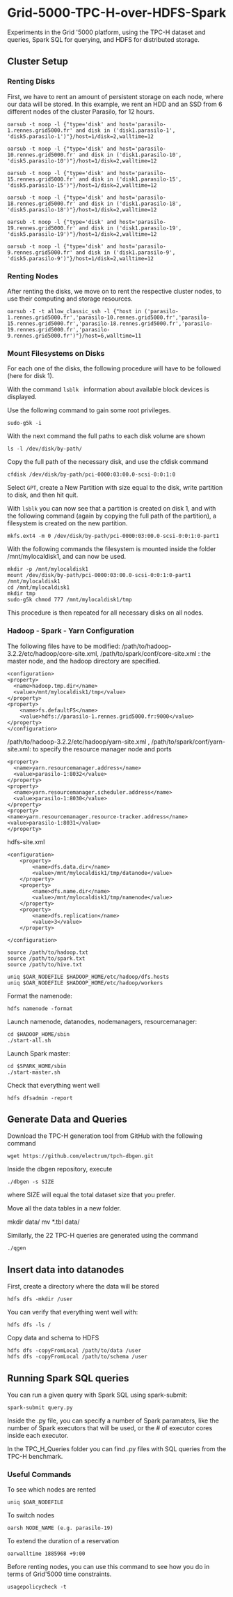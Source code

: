 # Grid-5000-TPC-H-over-HDFS-Spark
Experiments in the Grid '5000 platform, using the TPC-H dataset and queries, Spark SQL for querying, and HDFS for distributed storage.

## Cluster Setup

### Renting Disks

First, we have to rent an amount of persistent storage on each node, where our data will be stored.
In this example, we rent an HDD and an SSD from 6 different nodes of the cluster Parasilo, for 12 hours.
```
oarsub -t noop -l {"type='disk' and host='parasilo-1.rennes.grid5000.fr' and disk in ('disk1.parasilo-1', 'disk5.parasilo-1')"}/host=1/disk=2,walltime=12

oarsub -t noop -l {"type='disk' and host='parasilo-10.rennes.grid5000.fr' and disk in ('disk1.parasilo-10', 'disk5.parasilo-10')"}/host=1/disk=2,walltime=12

oarsub -t noop -l {"type='disk' and host='parasilo-15.rennes.grid5000.fr' and disk in ('disk1.parasilo-15', 'disk5.parasilo-15')"}/host=1/disk=2,walltime=12

oarsub -t noop -l {"type='disk' and host='parasilo-18.rennes.grid5000.fr' and disk in ('disk1.parasilo-18', 'disk5.parasilo-18')"}/host=1/disk=2,walltime=12

oarsub -t noop -l {"type='disk' and host='parasilo-19.rennes.grid5000.fr' and disk in ('disk1.parasilo-19', 'disk5.parasilo-19')"}/host=1/disk=2,walltime=12

oarsub -t noop -l {"type='disk' and host='parasilo-9.rennes.grid5000.fr' and disk in ('disk1.parasilo-9', 'disk5.parasilo-9')"}/host=1/disk=2,walltime=12
```

### Renting Nodes

After renting the disks, we move on to rent the respective cluster nodes, to use their computing and storage resources.
```
oarsub -I -t allow_classic_ssh -l {"host in ('parasilo-1.rennes.grid5000.fr','parasilo-10.rennes.grid5000.fr','parasilo-15.rennes.grid5000.fr','parasilo-18.rennes.grid5000.fr','parasilo-19.rennes.grid5000.fr','parasilo-9.rennes.grid5000.fr')"}/host=6,walltime=11
```

### Mount Filesystems on Disks

For each one of the disks, the following procedure will have to be followed (here for disk 1).

With the command ```lsblk ``` information about available block devices is displayed.

Use the following command to gain some root privileges.
```
sudo-g5k -i
```
With the next command the full paths to each disk volume are shown
```
ls -l /dev/disk/by-path/
```
Copy the full path of the necessary disk, and use the cfdisk command
```
cfdisk /dev/disk/by-path/pci-0000:03:00.0-scsi-0:0:1:0
```
Select ```GPT```, create a New Partition with size equal to the disk, write partition to disk, and then hit quit.

With ```lsblk``` you can now see that a partition is created on disk 1, and with the following command (again by copying the full path of the partition), a filesystem is created on the new partition.
```
mkfs.ext4 -m 0 /dev/disk/by-path/pci-0000:03:00.0-scsi-0:0:1:0-part1
```

With the following commands the filesystem is mounted inside the folder /mnt/mylocaldisk1, and can now be used.
```
mkdir -p /mnt/mylocaldisk1
mount /dev/disk/by-path/pci-0000:03:00.0-scsi-0:0:1:0-part1 /mnt/mylocaldisk1
cd /mnt/mylocaldisk1
mkdir tmp
sudo-g5k chmod 777 /mnt/mylocaldisk1/tmp
```

This procedure is then repeated for all necessary disks on all nodes.

### Hadoop - Spark - Yarn Configuration

The following files have to be modified:
/path/to/hadoop-3.2.2/etc/hadoop/core-site.xml, /path/to/spark/conf/core-site.xml : the master node, and the hadoop directory are specified.

```
<configuration>
<property>
  <name>hadoop.tmp.dir</name>
  <value>/mnt/mylocaldisk1/tmp</value>
</property>
<property>
    <name>fs.defaultFS</name>
    <value>hdfs://parasilo-1.rennes.grid5000.fr:9000</value>
</property>
</configuration>
```

/path/to/hadoop-3.2.2/etc/hadoop/yarn-site.xml , /path/to/spark/conf/yarn-site.xml: to specify the resource manager node and ports

```
<property>
  <name>yarn.resourcemanager.address</name>
  <value>parasilo-1:8032</value>
</property>
<property>
  <name>yarn.resourcemanager.scheduler.address</name>
  <value>parasilo-1:8030</value>
</property>
<property>
<name>yarn.resourcemanager.resource-tracker.address</name>
<value>parasilo-1:8031</value>
</property>
```

hdfs-site.xml


```
<configuration>
    <property>
        <name>dfs.data.dir</name>
        <value>/mnt/mylocaldisk1/tmp/datanode</value>
    </property>
    <property>
        <name>dfs.name.dir</name>
        <value>/mnt/mylocaldisk1/tmp/namenode</value>
    </property>
    <property>
        <name>dfs.replication</name>
        <value>3</value>
    </property>

</configuration>
```


```
source /path/to/hadoop.txt
source /path/to/spark.txt
source /path/to/hive.txt
```

```
uniq $OAR_NODEFILE $HADOOP_HOME/etc/hadoop/dfs.hosts
uniq $OAR_NODEFILE $HADOOP_HOME/etc/hadoop/workers
```
Format the namenode:
```
hdfs namenode -format
```
Launch namenode, datanodes, nodemanagers, resourcemanager:
```
cd $HADOOP_HOME/sbin
./start-all.sh
```
Launch Spark master:
```
cd $SPARK_HOME/sbin
./start-master.sh
```
Check that everything went well

```
hdfs dfsadmin -report
```

## Generate Data and Queries

Download the TPC-H generation tool from GitHub with the following command
```
wget https://github.com/electrum/tpch-dbgen.git
```

Inside the dbgen repository, execute
```
./dbgen -s SIZE
```

where SIZE will equal the total dataset size that you prefer.

Move all the data tables in a new folder.

mkdir data/
mv *.tbl data/

Similarly, the 22 TPC-H queries are generated using the command
```
./qgen
```

## Insert data into datanodes

First, create a directory where the data will be stored
```
hdfs dfs -mkdir /user
```

You can verify that everything went well with:
```
hdfs dfs -ls /
```
Copy data and schema to HDFS
```
hdfs dfs -copyFromLocal /path/to/data /user
hdfs dfs -copyFromLocal /path/to/schema /user
```

## Running Spark SQL queries

You can run a given query with Spark SQL using spark-submit:
```
spark-submit query.py
```
Inside the .py file, you can specify a number of Spark paramaters, like the number of Spark executors that will be used, or the # of executor cores inside each executor.

In the TPC_H_Queries folder you can find .py files with SQL queries from the TPC-H benchmark.



### Useful Commands

To see which nodes are rented
```
uniq $OAR_NODEFILE 
```

To switch nodes
```
oarsh NODE_NAME (e.g. parasilo-19)
```

To extend the duration of a reservation
```
oarwalltime 1885968 +9:00
```
Before renting nodes, you can use this command to see how you do in terms of Grid'5000 time constraints.
```
usagepolicycheck -t
``` 
